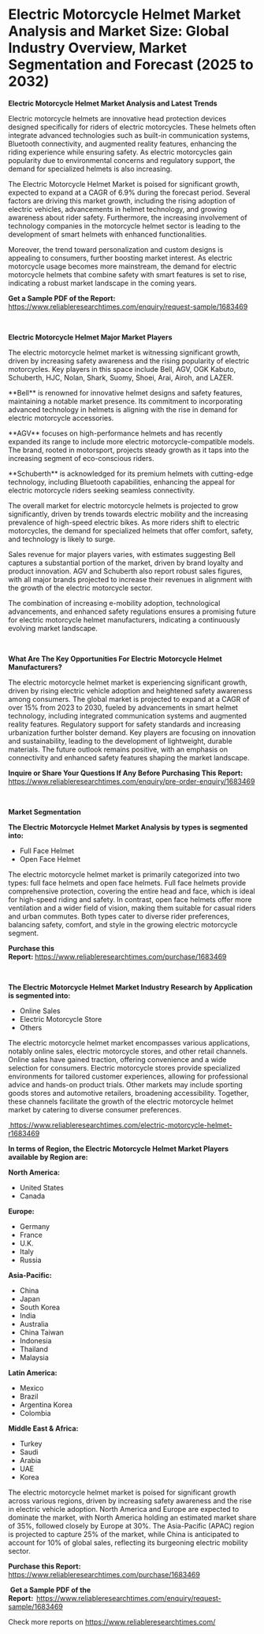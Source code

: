 <p><h1>Electric Motorcycle Helmet Market Analysis and Market Size: Global Industry Overview, Market Segmentation and Forecast (2025 to 2032)</h1></p><p><strong>Electric Motorcycle Helmet Market Analysis and Latest Trends</strong></p>
<p><p>Electric motorcycle helmets are innovative head protection devices designed specifically for riders of electric motorcycles. These helmets often integrate advanced technologies such as built-in communication systems, Bluetooth connectivity, and augmented reality features, enhancing the riding experience while ensuring safety. As electric motorcycles gain popularity due to environmental concerns and regulatory support, the demand for specialized helmets is also increasing.</p><p>The Electric Motorcycle Helmet Market is poised for significant growth, expected to expand at a CAGR of 6.9% during the forecast period. Several factors are driving this market growth, including the rising adoption of electric vehicles, advancements in helmet technology, and growing awareness about rider safety. Furthermore, the increasing involvement of technology companies in the motorcycle helmet sector is leading to the development of smart helmets with enhanced functionalities.</p><p>Moreover, the trend toward personalization and custom designs is appealing to consumers, further boosting market interest. As electric motorcycle usage becomes more mainstream, the demand for electric motorcycle helmets that combine safety with smart features is set to rise, indicating a robust market landscape in the coming years.</p></p>
<p><strong>Get a Sample PDF of the Report:&nbsp;</strong> <a href="https://www.reliableresearchtimes.com/enquiry/request-sample/1683469?utm_campaign=2232&utm_medium=2&utm_source=Github&utm_content=ia&utm_term=26032025&utm_id=electric-motorcycle-helmet">https://www.reliableresearchtimes.com/enquiry/request-sample/1683469</a></p>
<p>&nbsp;</p>
<p><strong>Electric Motorcycle Helmet Major Market Players</strong></p>
<p><p>The electric motorcycle helmet market is witnessing significant growth, driven by increasing safety awareness and the rising popularity of electric motorcycles. Key players in this space include Bell, AGV, OGK Kabuto, Schuberth, HJC, Nolan, Shark, Suomy, Shoei, Arai, Airoh, and LAZER. </p><p>**Bell** is renowned for innovative helmet designs and safety features, maintaining a notable market presence. Its commitment to incorporating advanced technology in helmets is aligning with the rise in demand for electric motorcycle accessories. </p><p>**AGV** focuses on high-performance helmets and has recently expanded its range to include more electric motorcycle-compatible models. The brand, rooted in motorsport, projects steady growth as it taps into the increasing segment of eco-conscious riders.</p><p>**Schuberth** is acknowledged for its premium helmets with cutting-edge technology, including Bluetooth capabilities, enhancing the appeal for electric motorcycle riders seeking seamless connectivity.</p><p>The overall market for electric motorcycle helmets is projected to grow significantly, driven by trends towards electric mobility and the increasing prevalence of high-speed electric bikes. As more riders shift to electric motorcycles, the demand for specialized helmets that offer comfort, safety, and technology is likely to surge.</p><p>Sales revenue for major players varies, with estimates suggesting Bell captures a substantial portion of the market, driven by brand loyalty and product innovation. AGV and Schuberth also report robust sales figures, with all major brands projected to increase their revenues in alignment with the growth of the electric motorcycle sector. </p><p>The combination of increasing e-mobility adoption, technological advancements, and enhanced safety regulations ensures a promising future for electric motorcycle helmet manufacturers, indicating a continuously evolving market landscape.</p></p>
<p>&nbsp;</p>
<p><strong>What Are The Key Opportunities For Electric Motorcycle Helmet Manufacturers?</strong></p>
<p><p>The electric motorcycle helmet market is experiencing significant growth, driven by rising electric vehicle adoption and heightened safety awareness among consumers. The global market is projected to expand at a CAGR of over 15% from 2023 to 2030, fueled by advancements in smart helmet technology, including integrated communication systems and augmented reality features. Regulatory support for safety standards and increasing urbanization further bolster demand. Key players are focusing on innovation and sustainability, leading to the development of lightweight, durable materials. The future outlook remains positive, with an emphasis on connectivity and enhanced safety features shaping the market landscape.</p></p>
<p><strong>Inquire or Share Your Questions If Any Before Purchasing This Report:</strong> <a href="https://www.reliableresearchtimes.com/enquiry/pre-order-enquiry/1683469?utm_campaign=2232&utm_medium=2&utm_source=Github&utm_content=ia&utm_term=26032025&utm_id=electric-motorcycle-helmet">https://www.reliableresearchtimes.com/enquiry/pre-order-enquiry/1683469</a></p>
<p>&nbsp;</p>
<p><strong>Market Segmentation</strong></p>
<p><strong>The Electric Motorcycle Helmet Market Analysis by types is segmented into:</strong></p>
<p><ul><li>Full Face Helmet</li><li>Open Face Helmet</li></ul></p>
<p><p>The electric motorcycle helmet market is primarily categorized into two types: full face helmets and open face helmets. Full face helmets provide comprehensive protection, covering the entire head and face, which is ideal for high-speed riding and safety. In contrast, open face helmets offer more ventilation and a wider field of vision, making them suitable for casual riders and urban commutes. Both types cater to diverse rider preferences, balancing safety, comfort, and style in the growing electric motorcycle segment.</p></p>
<p><strong>Purchase this Report:&nbsp;</strong><a href="https://www.reliableresearchtimes.com/purchase/1683469?utm_campaign=2232&utm_medium=2&utm_source=Github&utm_content=ia&utm_term=26032025&utm_id=electric-motorcycle-helmet">https://www.reliableresearchtimes.com/purchase/1683469</a></p>
<p>&nbsp;</p>
<p><strong>The Electric Motorcycle Helmet Market Industry Research by Application is segmented into:</strong></p>
<p><ul><li>Online Sales</li><li>Electric Motorcycle Store</li><li>Others</li></ul></p>
<p><p>The electric motorcycle helmet market encompasses various applications, notably online sales, electric motorcycle stores, and other retail channels. Online sales have gained traction, offering convenience and a wide selection for consumers. Electric motorcycle stores provide specialized environments for tailored customer experiences, allowing for professional advice and hands-on product trials. Other markets may include sporting goods stores and automotive retailers, broadening accessibility. Together, these channels facilitate the growth of the electric motorcycle helmet market by catering to diverse consumer preferences.</p></p>
<p><a href="https://www.reliableresearchtimes.com/electric-motorcycle-helmet-r1683469?utm_campaign=2232&utm_medium=2&utm_source=Github&utm_content=ia&utm_term=26032025&utm_id=electric-motorcycle-helmet">&nbsp;https://www.reliableresearchtimes.com/electric-motorcycle-helmet-r1683469</a></p>
<p><strong>In terms of Region, the Electric Motorcycle Helmet Market Players available by Region are:</strong></p>
<p>
    <p> <strong> North America: </strong>
        <ul>
            <li>United States</li>
            <li>Canada</li>
        </ul>
        </p> 
    <p> <strong> Europe: </strong>
        <ul>
            <li>Germany</li>
            <li>France</li>
            <li>U.K.</li>
            <li>Italy</li>
            <li>Russia</li>
        </ul>
        </p> 
    <p> <strong> Asia-Pacific: </strong>
        <ul>
            <li>China</li>
            <li>Japan</li>
            <li>South Korea</li>
            <li>India</li>
            <li>Australia</li>
            <li>China Taiwan</li>
            <li>Indonesia</li>
            <li>Thailand</li>
            <li>Malaysia</li>
        </ul>
        </p> 
    <p> <strong> Latin America: </strong>
        <ul>
            <li>Mexico</li>
            <li>Brazil</li>
            <li>Argentina Korea</li>
            <li>Colombia</li>
        </ul>
        </p> 
    <p> <strong> Middle East & Africa: </strong>
        <ul>
            <li>Turkey</li>
            <li>Saudi</li>
            <li>Arabia</li>
            <li>UAE</li>
            <li>Korea</li>
        </ul>
    </p>
    </p>
<p><p>The electric motorcycle helmet market is poised for significant growth across various regions, driven by increasing safety awareness and the rise in electric vehicle adoption. North America and Europe are expected to dominate the market, with North America holding an estimated market share of 35%, followed closely by Europe at 30%. The Asia-Pacific (APAC) region is projected to capture 25% of the market, while China is anticipated to account for 10% of global sales, reflecting its burgeoning electric mobility sector.</p></p>
<p><strong>Purchase this Report: </strong><a href="https://www.reliableresearchtimes.com/purchase/1683469?utm_campaign=2232&utm_medium=2&utm_source=Github&utm_content=ia&utm_term=26032025&utm_id=electric-motorcycle-helmet">https://www.reliableresearchtimes.com/purchase/1683469</a></p>
<p>&nbsp;<strong>Get a Sample PDF of the Report:&nbsp;&nbsp;</strong><a href="https://www.reliableresearchtimes.com/enquiry/request-sample/1683469?utm_campaign=2232&utm_medium=2&utm_source=Github&utm_content=ia&utm_term=26032025&utm_id=electric-motorcycle-helmet">https://www.reliableresearchtimes.com/enquiry/request-sample/1683469</a></p>
<p><strong></strong></p>
<p>Check more reports on <a href="https://www.reliableresearchtimes.com/?utm_campaign=2232&utm_medium=2&utm_source=Github&utm_content=ia&utm_term=26032025&utm_id=electric-motorcycle-helmet">https://www.reliableresearchtimes.com/</a></p>